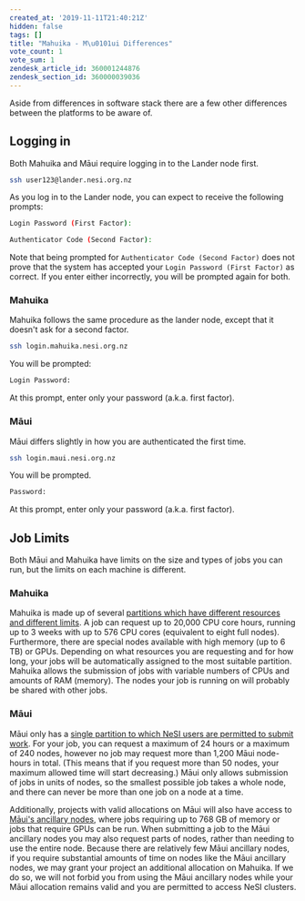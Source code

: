 ```yaml
---
created_at: '2019-11-11T21:40:21Z'
hidden: false
tags: []
title: "Mahuika - M\u0101ui Differences"
vote_count: 1
vote_sum: 1
zendesk_article_id: 360001244876
zendesk_section_id: 360000039036
---
```


Aside from differences in software stack there are a few other
differences between the platforms to be aware of.

## Logging in

Both Mahuika and Māui require logging in to the Lander node first.

```sh
ssh user123@lander.nesi.org.nz
```

As you log in to the Lander node, you can expect to receive the
following prompts:

```sh
Login Password (First Factor):
```

```sh
Authenticator Code (Second Factor):
```

Note that being prompted for `Authenticator Code (Second Factor)` does
not prove that the system has accepted your
`Login Password (First Factor)` as correct. If you enter either
incorrectly, you will be prompted again for both.

### Mahuika

Mahuika follows the same procedure as the lander node, except that it
doesn't ask for a second factor.

```sh
ssh login.mahuika.nesi.org.nz
```

You will be prompted:

```sh
Login Password:
```

At this prompt, enter only your password (a.k.a. first factor).

### Māui

Māui differs slightly in how you are authenticated the first time.

```sh
ssh login.maui.nesi.org.nz
```

You will be prompted.

```sh
Password:
```

At this prompt, enter only your password (a.k.a. first factor).

## Job Limits

Both Māui and Mahuika have limits on the size and types of jobs you can
run, but the limits on each machine is different.

### Mahuika

Mahuika is made up of several [partitions which have different resources
and different
limits](../../Scientific_Computing/Running_Jobs_on_Maui_and_Mahuika/Mahuika_Slurm_Partitions.md).
A job can request up to 20,000 CPU core hours, running up to 3 weeks
with up to 576 CPU cores (equivalent to eight full nodes). Furthermore,
there are special nodes available with high memory (up to 6 TB) or GPUs.
Depending on what resources you are requesting and for how long, your
jobs will be automatically assigned to the most suitable partition.
Mahuika allows the submission of jobs with variable numbers of CPUs and
amounts of RAM (memory). The nodes your job is running on will probably
be shared with other jobs.

### Māui

Māui only has a [single partition to which NeSI users are permitted to
submit
work](../../Scientific_Computing/Running_Jobs_on_Maui_and_Mahuika/Maui_Slurm_Partitions.md).
For your job, you can request a maximum of 24 hours or a maximum of 240
nodes, however no job may request more than 1,200 Māui node-hours in
total. (This means that if you request more than 50 nodes, your maximum
allowed time will start decreasing.) Māui only allows submission of jobs
in units of nodes, so the smallest possible job takes a whole node, and
there can never be more than one job on a node at a time.

Additionally, projects with valid allocations on Māui will also have
access to [Māui's ancillary
nodes,](../../Scientific_Computing/The_NeSI_High_Performance_Computers/Maui_Ancillary.md)
where jobs requiring up to 768 GB of memory or jobs that require GPUs
can be run. When submitting a job to the Māui ancillary nodes you may
also request parts of nodes, rather than needing to use the entire node.
Because there are relatively few Māui ancillary nodes, if you require
substantial amounts of time on nodes like the Māui ancillary nodes, we
may grant your project an additional allocation on Mahuika. If we do so,
we will not forbid you from using the Māui ancillary nodes while your
Māui allocation remains valid and you are permitted to access NeSI
clusters.
